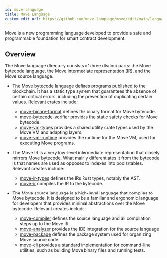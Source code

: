 ```yaml
---
id: move-language
title: Move Language
custom_edit_url: https://github.com/move-language/move/edit/main/language/README.md
---
```


Move is a new programming language developed to provide a safe and programmable foundation for smart contract development.

## Overview

The Move language directory consists of three distinct parts: the Move bytecode language, the Move intermediate representation (IR), and the Move source language.

- The Move bytecode language defines programs published to the blockchain. It has a static type system that guarantees the absence of certain critical errors, including the prevention of duplicating certain values. Relevant crates include:
  - [move-binary-format](crates/move-binary-format/) defines the binary format for Move bytecode.
  - [move-bytecode-verifier](crates/move-bytecode-verifier/) provides the static safety checks for Move bytecode.
  - [move-vm-types](crates/move-vm-types/) provides a shared utility crate types used by the Move VM and adapting layers.
  - [move-vm-runtime](crates/move-vm-runtime/) provides the runtime for the Move VM, used for executing Move programs.

- The Move IR is a very low-level intermediate representation that closely mirrors Move bytecode. What mainly differentiates it from the bytecode is that names are used as opposed to indexes into pools/tables. Relevant creates include:
  - [move-ir-types](crates/move-ir-types/) defines the IRs Rust types, notably the AST.
  - [move-ir](crates/move-ir-to-bytecode/) compiles the IR to the bytecode.

- The Move source language is a high-level language that compiles to Move bytecode. It is designed to be a familiar and ergonomic language for developers that provides minimal abstractions over the Move bytecode. Relevant creates include:
  - [move-compiler](crates/move-compiler/) defines the source language and all compilation steps up to the Move IR
  - [move-analyzer](crates/move-analyzer/) provides the IDE integration for the source language
  - [move-package](crates/move-package/) defines the package system used for organizing Move source code.
  - [move-cli](crates/move-cli/) provides a standard implementation for command-line utilities, such as building Move binary files and running tests.
